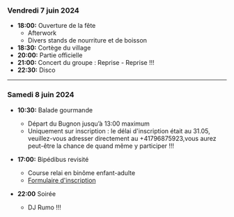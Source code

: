 ### Vendredi 7 juin 2024

* **18:00:** Ouverture de la fête
    * Afterwork
    * Divers stands de nourriture et de boisson
* **18:30:** Cortège du village
* **20:00:** Partie officielle
* **21:00:** Concert du groupe : Reprise - Reprise !!!
* **22:30:** Disco

---

### Samedi 8 juin 2024

* **10:30:** Balade gourmande
    * Départ du Bugnon jusqu’à 13:00 maximum
    * Uniquement sur inscription : le délai d'inscription était au 31.05, veuillez-vous adresser directement au +41796875923,vous aurez peut-être la chance de quand même y participer !!!

* **17:00:** Bipédibus revisité
    * Course relai en binôme enfant-adulte
    * <a class="btn" href="https://docs.google.com/forms/d/e/1FAIpQLSdLsYEkdGROmuKlpnMb1XbJE9THYkISr7Z9LMEA5p7TfqWw-w/viewform?pli=1" target="_blank">Formulaire d'inscription</a>
* **22:00** Soirée
    * DJ Rumo !!!
   
